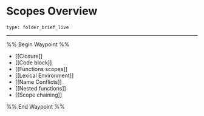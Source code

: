 # Scopes Overview
 
```ccard
type: folder_brief_live
```
 
---

%% Begin Waypoint %%
- [[Closure]]
- [[Code block]]
- [[Functions scopes]]
- [[Lexical Environment]]
- [[Name Conflicts]]
- [[Nested functions]]
- [[Scope chaining]]

%% End Waypoint %%